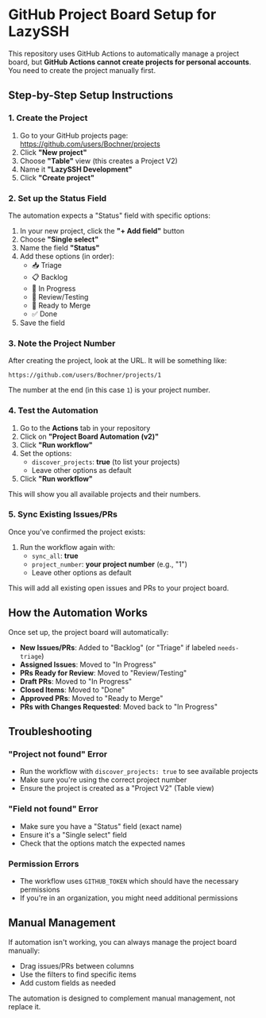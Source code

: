 # GitHub Project Board Setup for LazySSH

This repository uses GitHub Actions to automatically manage a project board, but **GitHub Actions cannot create projects for personal accounts**. You need to create the project manually first.

## Step-by-Step Setup Instructions

### 1. Create the Project

1. Go to your GitHub projects page: https://github.com/users/Bochner/projects
2. Click **"New project"**
3. Choose **"Table"** view (this creates a Project V2)
4. Name it **"LazySSH Development"**
5. Click **"Create project"**

### 2. Set up the Status Field

The automation expects a "Status" field with specific options:

1. In your new project, click the **"+ Add field"** button
2. Choose **"Single select"** 
3. Name the field **"Status"**
4. Add these options (in order):
   - 📥 Triage
   - 📋 Backlog
   - 🔨 In Progress
   - 👀 Review/Testing
   - 🚀 Ready to Merge
   - ✅ Done
5. Save the field

### 3. Note the Project Number

After creating the project, look at the URL. It will be something like:
```
https://github.com/users/Bochner/projects/1
```

The number at the end (in this case `1`) is your project number.

### 4. Test the Automation

1. Go to the **Actions** tab in your repository
2. Click on **"Project Board Automation (v2)"**
3. Click **"Run workflow"**
4. Set the options:
   - `discover_projects`: **true** (to list your projects)
   - Leave other options as default
5. Click **"Run workflow"**

This will show you all available projects and their numbers.

### 5. Sync Existing Issues/PRs

Once you've confirmed the project exists:

1. Run the workflow again with:
   - `sync_all`: **true**
   - `project_number`: **your project number** (e.g., "1")
   - Leave other options as default

This will add all existing open issues and PRs to your project board.

## How the Automation Works

Once set up, the project board will automatically:

- **New Issues/PRs**: Added to "Backlog" (or "Triage" if labeled `needs-triage`)
- **Assigned Issues**: Moved to "In Progress"
- **PRs Ready for Review**: Moved to "Review/Testing"
- **Draft PRs**: Moved to "In Progress"
- **Closed Items**: Moved to "Done"
- **Approved PRs**: Moved to "Ready to Merge"
- **PRs with Changes Requested**: Moved back to "In Progress"

## Troubleshooting

### "Project not found" Error
- Run the workflow with `discover_projects: true` to see available projects
- Make sure you're using the correct project number
- Ensure the project is created as a "Project V2" (Table view)

### "Field not found" Error  
- Make sure you have a "Status" field (exact name)
- Ensure it's a "Single select" field
- Check that the options match the expected names

### Permission Errors
- The workflow uses `GITHUB_TOKEN` which should have the necessary permissions
- If you're in an organization, you might need additional permissions

## Manual Management

If automation isn't working, you can always manage the project board manually:
- Drag issues/PRs between columns
- Use the filters to find specific items
- Add custom fields as needed

The automation is designed to complement manual management, not replace it. 